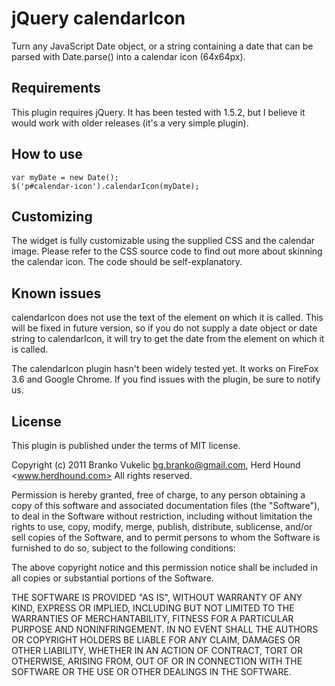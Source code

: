 jQuery calendarIcon
===================

Turn any JavaScript Date object, or a string containing a date that can be
parsed with Date.parse() into a calendar icon (64x64px).

Requirements
------------

This plugin requires jQuery. It has been tested with 1.5.2, but I believe it
would work with older releases (it's a very simple plugin).

How to use
----------

    var myDate = new Date();
    $('p#calendar-icon').calendarIcon(myDate);

Customizing
-----------

The widget is fully customizable using the supplied CSS and the calendar image.
Please refer to the CSS source code to find out more about skinning the
calendar icon. The code should be self-explanatory.

Known issues
------------

calendarIcon does not use the text of the element on which it is called. This
will be fixed in future version, so if you do not supply a date object or date
string to calendarIcon, it will try to get the date from the element on which
it is called.

The calendarIcon plugin hasn't been widely tested yet. It works on FireFox 3.6
and Google Chrome. If you find issues with the plugin, be sure to notify us.

License
-------

This plugin is published under the terms of MIT license.

Copyright (c) 2011 Branko Vukelic <bg.branko@gmail.com>, 
Herd Hound <www.herdhound.com>
All rights reserved.

Permission is hereby granted, free of charge, to any person obtaining a copy
of this software and associated documentation files (the "Software"), to deal
in the Software without restriction, including without limitation the rights
to use, copy, modify, merge, publish, distribute, sublicense, and/or sell
copies of the Software, and to permit persons to whom the Software is
furnished to do so, subject to the following conditions:

The above copyright notice and this permission notice shall be included in
all copies or substantial portions of the Software.

THE SOFTWARE IS PROVIDED "AS IS", WITHOUT WARRANTY OF ANY KIND, EXPRESS OR
IMPLIED, INCLUDING BUT NOT LIMITED TO THE WARRANTIES OF MERCHANTABILITY,
FITNESS FOR A PARTICULAR PURPOSE AND NONINFRINGEMENT. IN NO EVENT SHALL THE
AUTHORS OR COPYRIGHT HOLDERS BE LIABLE FOR ANY CLAIM, DAMAGES OR OTHER
LIABILITY, WHETHER IN AN ACTION OF CONTRACT, TORT OR OTHERWISE, ARISING FROM,
OUT OF OR IN CONNECTION WITH THE SOFTWARE OR THE USE OR OTHER DEALINGS IN
THE SOFTWARE.
